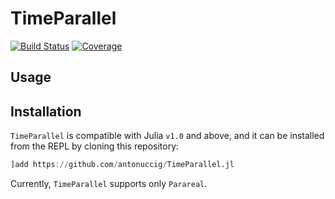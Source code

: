 # TimeParallel

[![Build Status](https://github.com/antonuccig/TimeParallel.jl/workflows/CI/badge.svg)](https://github.com/antonuccig/TimeParallel.jl/actions)
[![Coverage](https://codecov.io/gh/antonuccig/TimeParallel.jl/branch/master/graph/badge.svg)](https://codecov.io/gh/antonuccig/TimeParallel.jl)

## Usage

## Installation

`TimeParallel` is compatible with Julia `v1.0` and above, and it can be installed from the REPL by cloning this repository:
```julia
]add https://github.com/antonuccig/TimeParallel.jl
```

Currently, `TimeParallel` supports only `Parareal`.
